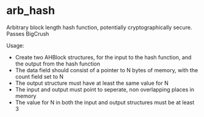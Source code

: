 # arb_hash
Arbitrary block length hash function, potentially cryptographically secure. Passes BigCrush

Usage:
- Create two AHBlock structures, for the input to the hash function, and the output from the hash function
- The data field should consist of a pointer to N bytes of memory, with the count field set to N
- The output structure must have at least the same value for N
- The input and output must point to seperate, non overlapping places in memory
- The value for N in both the input and output structures must be at least 3

